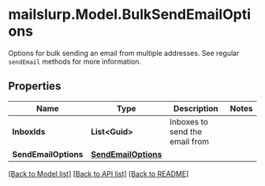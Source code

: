 # mailslurp.Model.BulkSendEmailOptions
Options for bulk sending an email from multiple addresses. See regular `sendEmail` methods for more information.

## Properties

Name | Type | Description | Notes
------------ | ------------- | ------------- | -------------
**InboxIds** | **List&lt;Guid&gt;** | Inboxes to send the email from | 
**SendEmailOptions** | [**SendEmailOptions**](SendEmailOptions) |  | 

[[Back to Model list]](../README#documentation-for-models) [[Back to API list]](../README#documentation-for-api-endpoints) [[Back to README]](../README)

